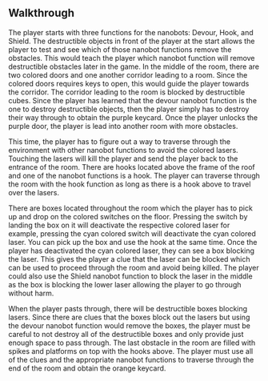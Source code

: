 ## Walkthrough

The player starts with three functions for the nanobots: Devour, Hook, and Shield. The destructible objects in front of the player at the start allows the player to test and 
see which of those nanobot functions remove the obstacles. This would teach the player which nanobot function will remove destructible obstacles later in the game. In the middle 
of the room, there are two colored doors and one another corridor leading to a room. Since the colored doors requires keys to open, this would guide the player towards the corridor.
The corridor leading to the room is blocked by destructible cubes. Since the player has learned that the devour nanobot function is the one to destroy destructible objects, then 
the player simply has to destroy their way through to obtain the purple keycard. Once the player unlocks the purple door, the player is lead into another room with more obstacles.

This time, the player has to figure out a way to traverse through the environment with other nanobot functions to avoid the colored lasers. Touching the lasers will kill the player
and send the player back to the entrance of the room. There are hooks located above the frame of the roof and one of the nanobot functions is a hook. The player can traverse 
through the room with the hook function as long as there is a hook above to travel over the lasers.

There are boxes located throughout the room which the player has to pick up and drop on the colored switches on the floor. Pressing the switch by landing the box on it will 
deactivate the respective colored laser for example, pressing the cyan colored switch will deactivate the cyan colored laser. You can pick up the box and use the hook at the same 
time. Once the player has deactivated the cyan colored laser, they can see a box blocking the laser. This gives the player a clue that the laser can be blocked which can be used 
to proceed through the room and avoid being killed. The player could also use the Shield nanobot function to block the laser in the middle as the box is blocking the lower laser 
allowing the player to go through without harm. 

When the player pasts through, there will be destructible boxes blocking lasers. Since there are clues that the boxes block out the lasers but using the devour nanobot function 
would remove the boxes, the player must be careful to not destroy all of the destructible boxes and only provide just enough space to pass through. The last obstacle in the room 
are filled with spikes and platforms on top with the hooks above. The player must use all of the clues and the appropriate nanobot functions to traverse through the end of the room
and obtain the orange keycard.
